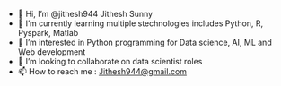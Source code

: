 - 👋 Hi, I’m @jithesh944 Jithesh Sunny
- 🌱 I’m currently learning multiple stechnologies includes Python, R, Pyspark, Matlab
- 👀 I’m interested in Python programming for Data science, AI, ML and Web development
- 💞️ I’m looking to collaborate on data scientist roles
- 📫 How to reach me : Jithesh944@gmail.com

<!---
jithesh944/jithesh944 is a ✨ special ✨ repository because its `README.md` (this file) appears on your GitHub profile.
You can click the Preview link to take a look at your changes.
--->
